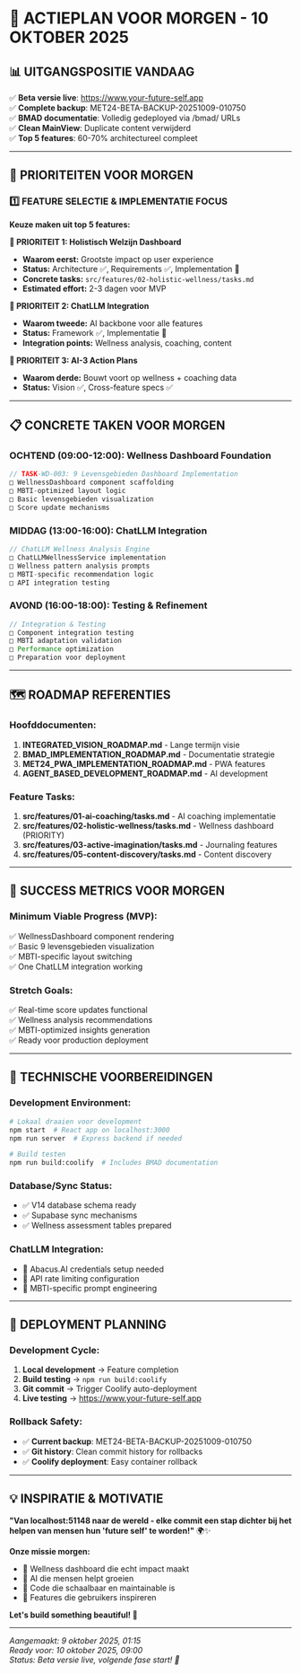 # 🚀 ACTIEPLAN VOOR MORGEN - 10 OKTOBER 2025

## 📊 **UITGANGSPOSITIE VANDAAG**
✅ **Beta versie live**: https://www.your-future-self.app  
✅ **Complete backup**: MET24-BETA-BACKUP-20251009-010750  
✅ **BMAD documentatie**: Volledig gedeployed via /bmad/ URLs  
✅ **Clean MainView**: Duplicate content verwijderd  
✅ **Top 5 features**: 60-70% architectureel compleet  

---

## 🎯 **PRIORITEITEN VOOR MORGEN**

### **1️⃣ FEATURE SELECTIE & IMPLEMENTATIE FOCUS**
**Keuze maken uit top 5 features:**

**🥇 PRIORITEIT 1: Holistisch Welzijn Dashboard**
- **Waarom eerst:** Grootste impact op user experience
- **Status:** Architecture ✅, Requirements ✅, Implementation 🔄
- **Concrete tasks:** `src/features/02-holistic-wellness/tasks.md`
- **Estimated effort:** 2-3 dagen voor MVP

**🥈 PRIORITEIT 2: ChatLLM Integration**
- **Waarom tweede:** AI backbone voor alle features
- **Status:** Framework ✅, Implementatie 🔄
- **Integration points:** Wellness analysis, coaching, content

**🥉 PRIORITEIT 3: AI-3 Action Plans**
- **Waarom derde:** Bouwt voort op wellness + coaching data
- **Status:** Vision ✅, Cross-feature specs ✅

---

## 📋 **CONCRETE TAKEN VOOR MORGEN**

### **OCHTEND (09:00-12:00): Wellness Dashboard Foundation**
```typescript
// TASK-WD-003: 9 Levensgebieden Dashboard Implementation
□ WellnessDashboard component scaffolding
□ MBTI-optimized layout logic
□ Basic levensgebieden visualization
□ Score update mechanisms
```

### **MIDDAG (13:00-16:00): ChatLLM Integration**
```typescript
// ChatLLM Wellness Analysis Engine  
□ ChatLLMWellnessService implementation
□ Wellness pattern analysis prompts
□ MBTI-specific recommendation logic
□ API integration testing
```

### **AVOND (16:00-18:00): Testing & Refinement**
```typescript
// Integration & Testing
□ Component integration testing
□ MBTI adaptation validation
□ Performance optimization
□ Preparation voor deployment
```

---

## 🗺️ **ROADMAP REFERENTIES**

### **Hoofddocumenten:**
1. **INTEGRATED_VISION_ROADMAP.md** - Lange termijn visie
2. **BMAD_IMPLEMENTATION_ROADMAP.md** - Documentatie strategie
3. **MET24_PWA_IMPLEMENTATION_ROADMAP.md** - PWA features
4. **AGENT_BASED_DEVELOPMENT_ROADMAP.md** - AI development

### **Feature Tasks:**
1. **src/features/01-ai-coaching/tasks.md** - AI coaching implementatie
2. **src/features/02-holistic-wellness/tasks.md** - Wellness dashboard (PRIORITY)
3. **src/features/03-active-imagination/tasks.md** - Journaling features  
4. **src/features/05-content-discovery/tasks.md** - Content discovery

---

## 🎯 **SUCCESS METRICS VOOR MORGEN**

### **Minimum Viable Progress (MVP):**
✅ WellnessDashboard component rendering  
✅ Basic 9 levensgebieden visualization  
✅ MBTI-specific layout switching  
✅ One ChatLLM integration working  

### **Stretch Goals:**
✅ Real-time score updates functional  
✅ Wellness analysis recommendations  
✅ MBTI-optimized insights generation  
✅ Ready voor production deployment  

---

## 🔧 **TECHNISCHE VOORBEREIDINGEN**

### **Development Environment:**
```bash
# Lokaal draaien voor development
npm start  # React app on localhost:3000
npm run server  # Express backend if needed

# Build testen
npm run build:coolify  # Includes BMAD documentation
```

### **Database/Sync Status:**
- ✅ V14 database schema ready
- ✅ Supabase sync mechanisms
- ✅ Wellness assessment tables prepared

### **ChatLLM Integration:**
- 🔄 Abacus.AI credentials setup needed
- 🔄 API rate limiting configuration
- 🔄 MBTI-specific prompt engineering

---

## 🚀 **DEPLOYMENT PLANNING**

### **Development Cycle:**
1. **Local development** → Feature completion
2. **Build testing** → `npm run build:coolify`
3. **Git commit** → Trigger Coolify auto-deployment
4. **Live testing** → https://www.your-future-self.app

### **Rollback Safety:**
- ✅ **Current backup**: MET24-BETA-BACKUP-20251009-010750
- ✅ **Git history**: Clean commit history for rollbacks
- ✅ **Coolify deployment**: Easy container rollback

---

## 💡 **INSPIRATIE & MOTIVATIE**

**"Van localhost:51148 naar de wereld - elke commit een stap dichter bij het helpen van mensen hun 'future self' te worden!"** 🌍✨

**Onze missie morgen:**
- 🎯 Wellness dashboard die echt impact maakt
- 🤖 AI die mensen helpt groeien
- 🔧 Code die schaalbaar en maintainable is
- 🚀 Features die gebruikers inspireren

**Let's build something beautiful! 🎨**

---

*Aangemaakt: 9 oktober 2025, 01:15*  
*Ready voor: 10 oktober 2025, 09:00*  
*Status: Beta versie live, volgende fase start! 🚀*